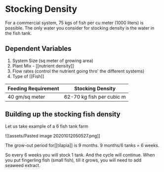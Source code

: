 # Stocking Density

For a commercial system, 75 kgs of fish per cu meter (1000 liters) is possible. The only water you consider for stocking density is the water in the fish tank. 

## Dependent Variables
1. System Size (sq meter of growing area)
2. Plant Mix - [[nutrient density]]
3. Flow rates (control the nutrient going thro' the different systems)
4. Type of [[Fish]]


|Feeding Requirement | Stocking Density|
|------|-----|
|40 gm/sq meter| 62-70 kg fish per cubic m|

## Building up the stocking fish density

Let us take example of a 6 fish tank farm

![[assets/Pasted image 20201012050527.png]]

The grow-out period for[[tilapia]] is 9 months. 9 months/6 tanks = 6 weeks. 

So every 6 weeks you will stock 1 tank. And the cycle will continue. When you put fingerling fish (small fish), till it grows, you will need to add seaweed extract. 

